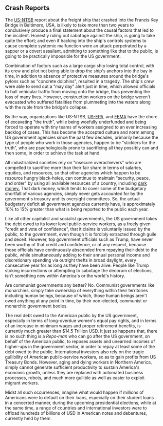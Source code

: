 ## Crash Reports

The [US-NTSB](https://en.wikipedia.org/wiki/National_Transportation_Safety_Board) report about the freight ship that crashed into the Francis Key Bridge in Baltimore, USA, is likely to take more than two years to conclusively produce a final statement about the causal factors that led to the incident. Honestly ruling out sabotage against the ship, is going to take quite the effort; and even if hacking into the ship's controls systems to cause complete systemic malfunction were an attack perpetrated by a sapper or a covert assailant, admitting to something like that to the public, is going to be practically impossible for the US government. 

Combination of factors such as a large cargo ship losing total control, with its crew and pilot not being able to drop the ship's anchors into the bay in time, in addition to absence of protective measures around the bridge's pylons such as "concrete dolphins", resulted in a tragedy. The ship's crew were able to send out a "may day" alert just in time, which allowed officials to halt vehicular traffic from moving onto the bridge, thus preventing the loss of many lives. However, construction workers on the bridge weren't evacuated who suffered fatalities from plummeting into the waters along with the ruble from the bridge's collapse. 

By the way, organizations like US-NTSB, [US-EPA](https://en.wikipedia.org/wiki/United_States_Environmental_Protection_Agency), and [FEMA](https://en.wikipedia.org/wiki/Federal_Emergency_Management_Agency) have the chore of excavating "the truth", while being woefully underfunded and being forced to operate with tiny teams of workers assigned to an ever increasing backlog of cases. This has become the accepted culture and norm among US government agencies since the past few decades, primarily because the type of people who work in those agencies, happen to be "sticklers for the truth", who are psychologically prone to sacrificing all they possibly can and then some, in order to achieve the task at hand. 

All industrialized societies rely on "insecure overachievers" who are compelled to sacrifice more than their fair share in terms of salaries, equities, and resources, so that other agencies which happen to be resource hungry black-holes, can continue to maintain "security, peace, and order" by using all available resources of a country, including [dark money.](https://en.wikipedia.org/wiki/Dark_money) That dark money, which tends to cover some of the budgetary shortfall of various agencies, simply never gets accounted for by the government's treasury and its oversight committees. So, the actual budgetary deficit all government agencies currently have, is approximately 10% to 15% greater than what is being reported to the public each year. 

Like all other capitalist and socialist governments, the US government takes the debt owed to its lower level public-service workers, as a freely given "credit and vote of confidence", that it claims is voluntarily issued by the public, to the government, even though it is forcibly extracted through guile and deceit. However, top government officials such as Trump, have never been worthy of that credit and confidence, or of any respect, because those officials have continuously absconded from repaying their debt to the public, while simultaneously adding to their annual personal income and discretionary spending via outright thefts in broad daylight, every consecutive year for as long as they have been alive. People like Trump stoking insurrections or attempting to sabotage the decorum of elections, isn't something new within America's or the world's history. 

Are communist governments any better? No. Communist governments like monarchies, simply take ownership of everything within their territories including human beings, because of which, those human beings aren't owed anything at any point in time, by their non-elected, communist or monarchic government bodies. 

The real debt owed to the American public by the US government, especially in terms of long-overdue women's equal pay rights, and in terms of an increase in minimum wages and proper retirement benefits, is currently much greater than $14.5 Trillion USD. It just so happens that, there is no such thing is a *Repo-man* who can go after the US government, on behalf of the American public, to reposes assets and unearned incomes of higher-ups in the government sector, in order to repay at least some of the debt owed to the public. International investors also rely on the tragic gullibility of American public-service workers, so as to gain profits from US Treasury Bonds. However, aging and dying workers in Northern America, simply cannot generate sufficient productivity to sustain America's economic growth, unless they are replaced with automated business processes, robots, and much more gullible as well as easier to exploit migrant workers.   

Midst all such occurrences, imagine what would happen if millions of Americans were to default on their loans, especially on their student loans in a concerted manner, during the upcoming presidential elections, while at the same time, a range of countries and international investors were to offload hundreds of billions of USD in American notes and debentures, currently held by them.  